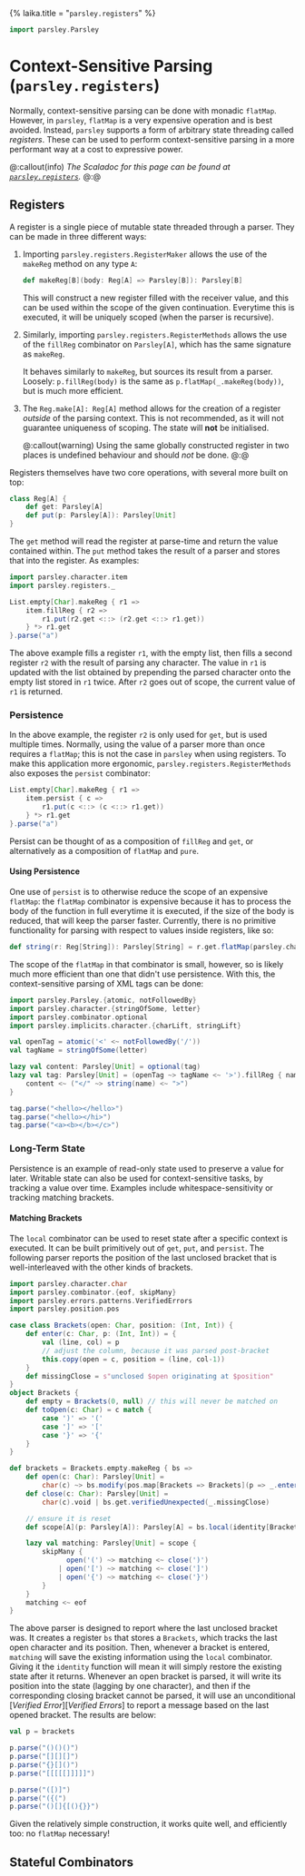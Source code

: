 {%
laika.title = "`parsley.registers`"
%}

```scala mdoc:invisible
import parsley.Parsley
```

# Context-Sensitive Parsing (`parsley.registers`)
Normally, context-sensitive parsing can be done with monadic `flatMap`. However,
in `parsley`, `flatMap` is a very expensive operation and is best avoided.
Instead, `parsley` supports a form of arbitrary state threading called *registers*. These can be used to perform context-sensitive parsing in a
more performant way at a cost to expressive power.

@:callout(info)
*The Scaladoc for this page can be found at [`parsley.registers`](@:api(parsley.registers$)).*
@:@

## Registers
A register is a single piece of mutable state threaded through a parser.
They can be made in three different ways:

1.  Importing `parsley.registers.RegisterMaker` allows the use of the `makeReg`
    method on any type `A`:

    ```scala
    def makeReg[B](body: Reg[A] => Parsley[B]): Parsley[B]
    ```

    This will construct a new register filled with the receiver value, and this can be used within the scope of the given continuation. Everytime this is
    executed, it will be uniquely scoped (when the parser is recursive).
2.  Similarly, importing `parsley.registers.RegisterMethods` allows the use of
    the `fillReg` combinator on `Parsley[A]`, which has the same signature as
    `makeReg`.

    It behaves similarly to `makeReg`, but sources its result from a parser.
    Loosely: `p.fillReg(body)` is the same as `p.flatMap(_.makeReg(body))`,
    but is much more efficient.
3.  The `Reg.make[A]: Reg[A]` method allows for the creation of a register
    *outside* of the parsing context. This is not recommended, as it will
    not guarantee uniqueness of scoping. The state will **not** be initialised.

    @:callout(warning)
    Using the same globally constructed register in two places is undefined
    behaviour and should *not* be done.
    @:@

Registers themselves have two core operations, with several more built on top:

```scala
class Reg[A] {
    def get: Parsley[A]
    def put(p: Parsley[A]): Parsley[Unit]
}
```

The `get` method will read the register at parse-time and return the value
contained within. The `put` method takes the result of a parser and stores
that into the register. As examples:

```scala mdoc:to-string
import parsley.character.item
import parsley.registers._

List.empty[Char].makeReg { r1 =>
    item.fillReg { r2 =>
        r1.put(r2.get <::> (r2.get <::> r1.get))
    } *> r1.get
}.parse("a")
```

The above example fills a register `r1`, with the empty list, then fills
a second register `r2` with the result of parsing any character. The value
in `r1` is updated with the list obtained by prepending the parsed character onto
the empty list stored in `r1` twice. After `r2` goes out of scope, the current
value of `r1` is returned.

### Persistence
In the above example, the register `r2` is only used for `get`, but is used
multiple times. Normally, using the value of a parser more than once requires
a `flatMap`; this is not the case in `parsley` when using registers. To make
this application more ergonomic, `parsley.registers.RegisterMethods` also
exposes the `persist` combinator:

```scala mdoc:to-string
List.empty[Char].makeReg { r1 =>
    item.persist { c =>
        r1.put(c <::> (c <::> r1.get))
    } *> r1.get
}.parse("a")
```

Persist can be thought of as a composition of `fillReg` and `get`, or
alternatively as a composition of `flatMap` and `pure`.

#### Using Persistence
One use of `persist` is to otherwise reduce the scope of an expensive `flatMap`:
the `flatMap` combinator is expensive because it has to process the body of the
function in full everytime it is executed, if the size of the body is reduced,
that will keep the parser faster. Currently, there is no primitive functionality
for parsing with respect to values inside registers, like so:

```scala mdoc:silent
def string(r: Reg[String]): Parsley[String] = r.get.flatMap(parsley.character.string(_))
```

The scope of the `flatMap` in that combinator is small, however, so is likely
much more efficient than one that didn't use persistence. With this, the
context-sensitive parsing of XML tags can be done:

```scala mdoc:to-string
import parsley.Parsley.{atomic, notFollowedBy}
import parsley.character.{stringOfSome, letter}
import parsley.combinator.optional
import parsley.implicits.character.{charLift, stringLift}

val openTag = atomic('<' <~ notFollowedBy('/'))
val tagName = stringOfSome(letter)

lazy val content: Parsley[Unit] = optional(tag)
lazy val tag: Parsley[Unit] = (openTag ~> tagName <~ '>').fillReg { name =>
    content <~ ("</" ~> string(name) <~ ">")
}

tag.parse("<hello></hello>")
tag.parse("<hello></hi>")
tag.parse("<a><b></b></c>")
```

### Long-Term State
Persistence is an example of read-only state used to preserve a value for
later. Writable state can also be used for context-sensitive tasks, by tracking
a value over time. Examples include whitespace-sensitivity or tracking matching
brackets.

#### Matching Brackets
The `local` combinator can be used to reset state after a specific context is
executed. It can be built primitively out of `get`, `put`, and `persist`. The
following parser reports the position of the last unclosed bracket that is
well-interleaved with the other kinds of brackets.

```scala mdoc:to-string
import parsley.character.char
import parsley.combinator.{eof, skipMany}
import parsley.errors.patterns.VerifiedErrors
import parsley.position.pos

case class Brackets(open: Char, position: (Int, Int)) {
    def enter(c: Char, p: (Int, Int)) = {
        val (line, col) = p
        // adjust the column, because it was parsed post-bracket
        this.copy(open = c, position = (line, col-1))
    }
    def missingClose = s"unclosed $open originating at $position"
}
object Brackets {
    def empty = Brackets(0, null) // this will never be matched on
    def toOpen(c: Char) = c match {
        case ')' => '('
        case ']' => '['
        case '}' => '{'
    }
}

def brackets = Brackets.empty.makeReg { bs =>
    def open(c: Char): Parsley[Unit] =
        char(c) ~> bs.modify(pos.map[Brackets => Brackets](p => _.enter(c, p)))
    def close(c: Char): Parsley[Unit] =
        char(c).void | bs.get.verifiedUnexpected(_.missingClose)

    // ensure it is reset
    def scope[A](p: Parsley[A]): Parsley[A] = bs.local(identity[Brackets])(p)

    lazy val matching: Parsley[Unit] = scope {
        skipMany {
              open('(') ~> matching <~ close(')')
            | open('[') ~> matching <~ close(']')
            | open('{') ~> matching <~ close('}')
        }
    }
    matching <~ eof
}
```

The above parser is designed to report where the last unclosed bracket
was. It creates a register `bs` that stores a `Brackets`, which tracks
the last open character and its position. Then, whenever a bracket is
entered, `matching` will save the existing information using the `local`
combinator. Giving it the `identity` function will mean it will simply restore
the existing state after it returns. Whenever an open bracket is parsed, it
will write its position into the state (lagging by one character), and then
if the corresponding closing bracket cannot be parsed, it will use an
unconditional [*Verified Error*][*Verified Errors*] to report a message based on the last opened bracket. The results are below:

```scala mdoc:to-string
val p = brackets

p.parse("()()()")
p.parse("[][][]")
p.parse("{}[]()")
p.parse("[[[[[]]]]]")

p.parse("([)]")
p.parse("({(")
p.parse("()[]{[(){}}")
```

Given the relatively simple construction, it works
quite well, and efficiently too: no `flatMap` necessary!

## Stateful Combinators
